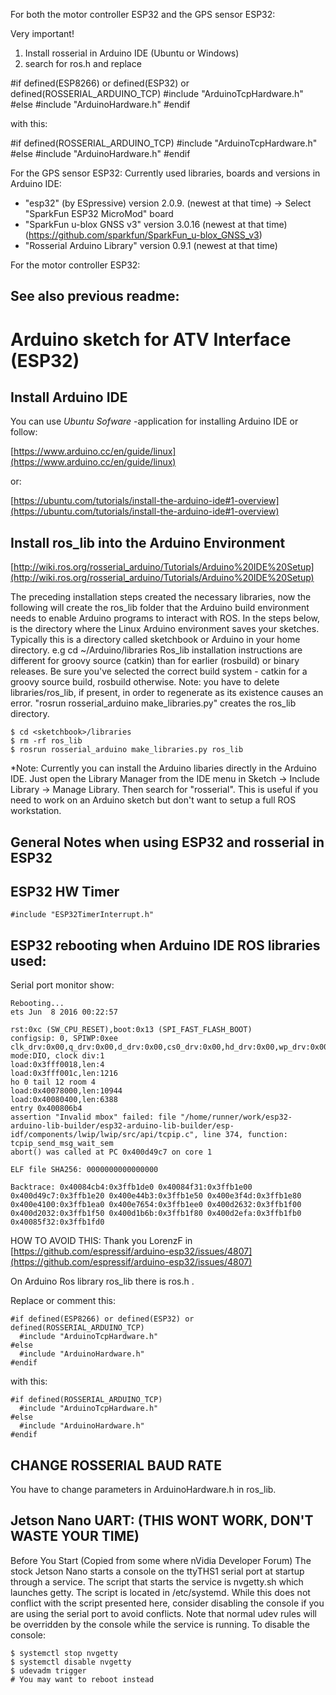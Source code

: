 For both the motor controller ESP32 and the GPS sensor ESP32:

Very important!
1. Install rosserial in Arduino IDE (Ubuntu or Windows)
2. search for ros.h and replace

#if defined(ESP8266) or defined(ESP32) or defined(ROSSERIAL_ARDUINO_TCP)
  #include "ArduinoTcpHardware.h"
#else
  #include "ArduinoHardware.h"
#endif

with this:

#if defined(ROSSERIAL_ARDUINO_TCP)
  #include "ArduinoTcpHardware.h"
#else
  #include "ArduinoHardware.h"
#endif

For the GPS sensor ESP32:
Currently used libraries, boards and versions in Arduino IDE:
- "esp32" (by ESpressive) version 2.0.9. (newest at that time) -> Select "SparkFun ESP32 MicroMod" board
- "SparkFun u-blox GNSS v3" version 3.0.16 (newest at that time) (https://github.com/sparkfun/SparkFun_u-blox_GNSS_v3)
- "Rosserial Arduino Library" version 0.9.1 (newest at that time)

For the motor controller ESP32:




## See also previous readme:


# Arduino sketch for ATV Interface (ESP32)
## Install Arduino IDE
You can use _Ubuntu Sofware_ -application for installing Arduino IDE
or follow:

[https://www.arduino.cc/en/guide/linux](https://www.arduino.cc/en/guide/linux)

or:

[https://ubuntu.com/tutorials/install-the-arduino-ide#1-overview](https://ubuntu.com/tutorials/install-the-arduino-ide#1-overview)

## Install ros_lib into the Arduino Environment
[http://wiki.ros.org/rosserial_arduino/Tutorials/Arduino%20IDE%20Setup](http://wiki.ros.org/rosserial_arduino/Tutorials/Arduino%20IDE%20Setup)

The preceding installation steps created the necessary libraries, now the following will create the ros_lib folder that the Arduino build environment needs to enable Arduino programs to interact with ROS.
In the steps below, <sketchbook> is the directory where the Linux Arduino environment saves your sketches. Typically this is a directory called sketchbook or Arduino in your home directory. e.g cd ~/Arduino/libraries
Ros_lib installation instructions are different for groovy source (catkin) than for earlier (rosbuild) or binary releases. Be sure you've selected the correct build system - catkin for a groovy source build, rosbuild otherwise.
Note: you have to delete libraries/ros_lib, if present, in order to regenerate as its existence causes an error. "rosrun rosserial_arduino make_libraries.py" creates the ros_lib directory.
```
$ cd <sketchbook>/libraries
$ rm -rf ros_lib
$ rosrun rosserial_arduino make_libraries.py ros_lib
```
*Note: Currently you can install the Arduino libaries directly in the Arduino IDE. Just open the Library Manager from the IDE menu in Sketch -> Include Library -> Manage Library. Then search for "rosserial". This is useful if you need to work on an Arduino sketch but don't want to setup a full ROS workstation.

  
## General Notes when using ESP32 and rosserial in ESP32
  
## ESP32 HW Timer
```
#include "ESP32TimerInterrupt.h"
``` 
  
## ESP32 rebooting when Arduino IDE ROS libraries used:
Serial port monitor show:
  
```
Rebooting...
ets Jun  8 2016 00:22:57

rst:0xc (SW_CPU_RESET),boot:0x13 (SPI_FAST_FLASH_BOOT)
configsip: 0, SPIWP:0xee
clk_drv:0x00,q_drv:0x00,d_drv:0x00,cs0_drv:0x00,hd_drv:0x00,wp_drv:0x00
mode:DIO, clock div:1
load:0x3fff0018,len:4
load:0x3fff001c,len:1216
ho 0 tail 12 room 4
load:0x40078000,len:10944
load:0x40080400,len:6388
entry 0x400806b4
assertion "Invalid mbox" failed: file "/home/runner/work/esp32-arduino-lib-builder/esp32-arduino-lib-builder/esp-idf/components/lwip/lwip/src/api/tcpip.c", line 374, function: tcpip_send_msg_wait_sem
abort() was called at PC 0x400d49c7 on core 1

ELF file SHA256: 0000000000000000

Backtrace: 0x40084cb4:0x3ffb1de0 0x40084f31:0x3ffb1e00 0x400d49c7:0x3ffb1e20 0x400e44b3:0x3ffb1e50 0x400e3f4d:0x3ffb1e80 0x400e4100:0x3ffb1ea0 0x400e7654:0x3ffb1ee0 0x400d2632:0x3ffb1f00 0x400d2032:0x3ffb1f50 0x400d1b6b:0x3ffb1f80 0x400d2efa:0x3ffb1fb0 0x40085f32:0x3ffb1fd0

```
  
HOW TO AVOID THIS:
Thank you LorenzF in [https://github.com/espressif/arduino-esp32/issues/4807](https://github.com/espressif/arduino-esp32/issues/4807)

On Arduino Ros library ros_lib there is ros.h .

Replace or comment this:
```
#if defined(ESP8266) or defined(ESP32) or defined(ROSSERIAL_ARDUINO_TCP)
  #include "ArduinoTcpHardware.h"
#else
  #include "ArduinoHardware.h"
#endif
```
with this:
```
#if defined(ROSSERIAL_ARDUINO_TCP)
  #include "ArduinoTcpHardware.h"
#else
  #include "ArduinoHardware.h"
#endif
```

## CHANGE ROSSERIAL BAUD RATE
You have to change parameters in ArduinoHardware.h in ros_lib.

## Jetson Nano UART: (THIS WONT WORK, DON'T WASTE YOUR TIME)
Before You Start
(Copied from some where nVidia Developer Forum) The stock Jetson Nano starts a console on the ttyTHS1 serial port at startup through a service. The script that starts the service is nvgetty.sh which launches getty. The script is located in /etc/systemd. While this does not conflict with the script presented here, consider disabling the console if you are using the serial port to avoid conflicts. Note that normal udev rules will be overridden by the console while the service is running. To disable the console:
```
$ systemctl stop nvgetty
$ systemctl disable nvgetty
$ udevadm trigger
# You may want to reboot instead
```
